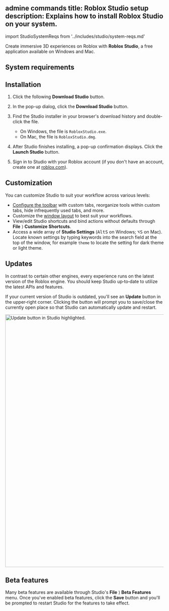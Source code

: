 admine commands
title: Roblox Studio setup
description: Explains how to install Roblox Studio on your system.
---

import StudioSystemReqs from '../includes/studio/system-reqs.md'

Create immersive 3D experiences on Roblox with **Roblox Studio**, a free application available on Windows and Mac.

## System requirements

<StudioSystemReqs components={props.components} />

## Installation

1. Click the following **Download Studio** button.

   <UseStudioButton variant='blueLogoIconButton' />

1. In the pop-up dialog, click the **Download Studio** button.
1. Find the Studio installer in your browser's download history and double-click the file.

   - On Windows, the file is `RobloxStudio.exe`.
   - On Mac, the file is `RobloxStudio.dmg`.

1. After Studio finishes installing, a pop-up confirmation displays. Click the **Launch&nbsp;Studio** button.

1. Sign in to Studio with your Roblox account (if you don't have an account, create one at [roblox.com](https://www.roblox.com/)).

## Customization

You can customize Studio to suit your workflow across various levels:

- [Configure the toolbar](../studio/ui-overview.md#toolbar-and-mezzanine) with custom tabs, reorganize tools within custom tabs, hide infrequently used tabs, and more.
- Customize the [window layout](../studio/ui-overview.md#layout-customization) to best suit your workflows.
- View/edit Studio shortcuts and bind actions without defaults through **File**&nbsp;⟩ **Customize&nbsp;Shortcuts**.
- Access a wide array of **Studio Settings** (<kbd>Alt</kbd><kbd>S</kbd> on Windows; <kbd>⌥</kbd><kbd>S</kbd> on Mac). Locate known settings by typing keywords into the search field at the top of the window, for example `theme` to locate the setting for dark theme or light theme.

## Updates

In contrast to certain other engines, every experience runs on the latest version of the Roblox engine. You should keep Studio up‑to‑date to utilize the latest APIs and features.

If your current version of Studio is outdated, you'll see an **Update** button in the upper‑right corner. Clicking the button will prompt you to save/close the currently open place so that Studio can automatically update and restart.

<img src="../assets/studio/general/Toolbar-Update-Available.png" width="800" alt="Update button in Studio highlighted." />

## Beta features

Many beta features are available through Studio's **File**&nbsp;&rang; **Beta&nbsp;Features** menu. Once you've enabled beta features, click the **Save** button and you'll be prompted to restart Studio for the features to take effect.
